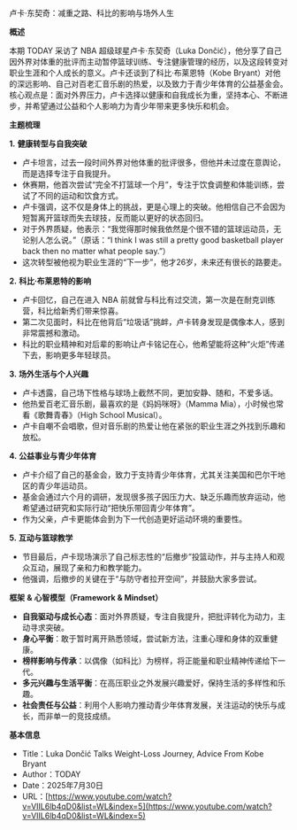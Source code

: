 卢卡·东契奇：减重之路、科比的影响与场外人生

  

**概述**

  

本期 TODAY 采访了 NBA 超级球星卢卡·东契奇（Luka Dončić），他分享了自己因外界对体重的批评而主动暂停篮球训练、专注健康管理的经历，以及这段转变对职业生涯和个人成长的意义。卢卡还谈到了科比·布莱恩特（Kobe Bryant）对他的深远影响、自己对百老汇音乐剧的热爱，以及致力于青少年体育的公益基金会。核心观点是：面对外界压力，卢卡选择以健康和自我成长为重，坚持本心、不断进步，并希望通过公益和个人影响力为青少年带来更多快乐和机会。

  

**主题梳理**

  

**1.** **健康转型与自我突破**

- 卢卡坦言，过去一段时间外界对他体重的批评很多，但他并未过度在意舆论，而是选择专注于自我提升。
- 休赛期，他首次尝试“完全不打篮球一个月”，专注于饮食调整和体能训练，尝试了不同的运动和饮食方式。
- 卢卡强调，这不仅是身体上的挑战，更是心理上的突破。他相信自己不会因为短暂离开篮球而失去球技，反而能以更好的状态回归。
- 对于外界质疑，他表示：“我觉得那时候我依然是个很不错的篮球运动员，无论别人怎么说。”（原话：“I think I was still a pretty good basketball player back then no matter what people say.”）
- 这次转型被他视为职业生涯的“下一步”，他才26岁，未来还有很长的路要走。

  

**2.** **科比·布莱恩特的影响**

- 卢卡回忆，自己在进入 NBA 前就曾与科比有过交流，第一次是在耐克训练营，科比给新秀们带来惊喜。
- 第二次见面时，科比在他背后“垃圾话”挑衅，卢卡转身发现是偶像本人，感到非常震撼和激动。
- 科比的职业精神和对后辈的影响让卢卡铭记在心，他希望能将这种“火炬”传递下去，影响更多年轻球员。

  

**3.** **场外生活与个人兴趣**

- 卢卡透露，自己场下性格与球场上截然不同，更加安静、随和，不爱多话。
- 他热爱百老汇音乐剧，最喜欢的是《妈妈咪呀》（Mamma Mia），小时候也常看《歌舞青春》（High School Musical）。
- 卢卡自嘲不会唱歌，但对音乐剧的热爱让他在紧张的职业生涯之外找到乐趣和放松。

  

**4.** **公益事业与青少年体育**

- 卢卡介绍了自己的基金会，致力于支持青少年体育，尤其关注美国和巴尔干地区的青少年运动员。
- 基金会通过六个月的调研，发现很多孩子因压力大、缺乏乐趣而放弃运动，他希望通过研究和实际行动“把快乐带回青少年体育”。
- 作为父亲，卢卡更能体会到为下一代创造更好运动环境的重要性。

  

**5.** **互动与篮球教学**

- 节目最后，卢卡现场演示了自己标志性的“后撤步”投篮动作，并与主持人和观众互动，展现了亲和力和教学能力。
- 他强调，后撤步的关键在于“与防守者拉开空间”，并鼓励大家多尝试。

  

**框架** **&** **心智模型（****Framework & Mindset****）**

- **自我驱动与成长心态**：面对外界质疑，专注自我提升，把批评转化为动力，主动寻求突破。
- **身心平衡**：敢于暂时离开熟悉领域，尝试新方法，注重心理和身体的双重健康。
- **榜样影响与传承**：以偶像（如科比）为榜样，将正能量和职业精神传递给下一代。
- **多元兴趣与生活平衡**：在高压职业之外发展兴趣爱好，保持生活的多样性和乐趣。
- **社会责任与公益**：利用个人影响力推动青少年体育发展，关注运动的快乐与成长，而非单一的竞技成绩。

  

**基本信息**

- Title：Luka Dončić Talks Weight-Loss Journey, Advice From Kobe Bryant
- Author：TODAY
- Date：2025年7月30日
- URL：[https://www.youtube.com/watch?v=VIIL6lb4qD0&list=WL&index=5](https://www.youtube.com/watch?v=VIIL6lb4qD0&list=WL&index=5)